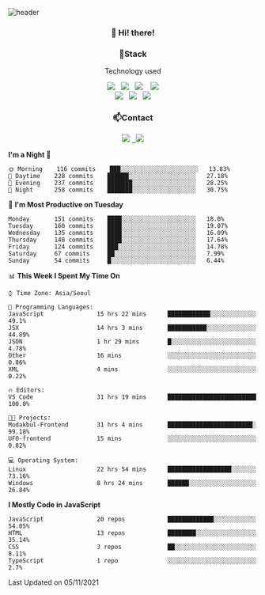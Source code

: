![header](https://capsule-render.vercel.app/api?type=waving&color=gradient&height=200&text=Che-ri&fontAlign=70&fontAlignY=40&animation=twinkling)

<h3 align="center">👋 Hi! there!</h3>

<h3 align="center">📌Stack</h3>
<p align="center">Technology used</p>
<div align="center"><img src="https://img.shields.io/badge/HTML5-e74c3c?style=flat-square&logo=HTML5&logoColor=white"></img> &nbsp <img src="https://img.shields.io/badge/CSS3-0A84FF?style=flat-square&logo=CSS3&logoColor=white"></img>  &nbsp <img src="https://img.shields.io/badge/SCSS-fd79a8?style=flat-square&logo=Sass&logoColor=white"/></a>&nbsp  &nbsp <img src="https://img.shields.io/badge/styled%2Dcomponents-DB7093?style=flat-square&logo=styled%2Dcomponents&logoColor=white"/></a>
<br><img src="https://img.shields.io/badge/JavaScript-FFCD11?style=flat-square&logo=JavaScript&logoColor=white"></img> &nbsp <img src="https://img.shields.io/badge/React-00BCF6?style=flat-square&logo=React&logoColor=white"></img> &nbsp <img src="https://img.shields.io/badge/Redux-764ABC?style=flat-square&logo=Redux&logoColor=white"/></a></div>

<h3 align="center">📫Contact</h3>
<div align="center"><a href="https://cheri.tistory.com/"><img src="https://img.shields.io/badge/Cheri-AD29B6?style=flat-square&logo=Tidal&logoColor=white"/></a> <a href="rnjs1135@gmail.com"> &nbsp <img src="https://img.shields.io/badge/Gmail-EA4335?style=flat-square&logo=Gmail&logoColor=white"/></a></div>

<!--START_SECTION:waka-->
**I'm a Night 🦉** 

```text
🌞 Morning    116 commits    ███░░░░░░░░░░░░░░░░░░░░░░   13.83% 
🌆 Daytime    228 commits    ██████░░░░░░░░░░░░░░░░░░░   27.18% 
🌃 Evening    237 commits    ███████░░░░░░░░░░░░░░░░░░   28.25% 
🌙 Night      258 commits    ███████░░░░░░░░░░░░░░░░░░   30.75%

```
📅 **I'm Most Productive on Tuesday** 

```text
Monday       151 commits    ████░░░░░░░░░░░░░░░░░░░░░   18.0% 
Tuesday      160 commits    ████░░░░░░░░░░░░░░░░░░░░░   19.07% 
Wednesday    135 commits    ████░░░░░░░░░░░░░░░░░░░░░   16.09% 
Thursday     148 commits    ████░░░░░░░░░░░░░░░░░░░░░   17.64% 
Friday       124 commits    ███░░░░░░░░░░░░░░░░░░░░░░   14.78% 
Saturday     67 commits     ██░░░░░░░░░░░░░░░░░░░░░░░   7.99% 
Sunday       54 commits     █░░░░░░░░░░░░░░░░░░░░░░░░   6.44%

```


📊 **This Week I Spent My Time On** 

```text
⌚︎ Time Zone: Asia/Seoul

💬 Programming Languages: 
JavaScript               15 hrs 22 mins      ████████████░░░░░░░░░░░░░   49.1% 
JSX                      14 hrs 3 mins       ███████████░░░░░░░░░░░░░░   44.89% 
JSON                     1 hr 29 mins        █░░░░░░░░░░░░░░░░░░░░░░░░   4.78% 
Other                    16 mins             ░░░░░░░░░░░░░░░░░░░░░░░░░   0.86% 
XML                      4 mins              ░░░░░░░░░░░░░░░░░░░░░░░░░   0.22%

🔥 Editors: 
VS Code                  31 hrs 19 mins      █████████████████████████   100.0%

🐱‍💻 Projects: 
Modakbul-Frontend        31 hrs 4 mins       ████████████████████████░   99.18% 
UFO-frontend             15 mins             ░░░░░░░░░░░░░░░░░░░░░░░░░   0.82%

💻 Operating System: 
Linux                    22 hrs 54 mins      ██████████████████░░░░░░░   73.16% 
Windows                  8 hrs 24 mins       ██████░░░░░░░░░░░░░░░░░░░   26.84%

```

**I Mostly Code in JavaScript** 

```text
JavaScript               20 repos            █████████████░░░░░░░░░░░░   54.05% 
HTML                     13 repos            ████████░░░░░░░░░░░░░░░░░   35.14% 
CSS                      3 repos             ██░░░░░░░░░░░░░░░░░░░░░░░   8.11% 
TypeScript               1 repo              ░░░░░░░░░░░░░░░░░░░░░░░░░   2.7%

```



 Last Updated on 05/11/2021
<!--END_SECTION:waka-->
